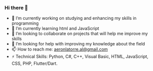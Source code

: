 ### Hi there 👋

- 🔭 I’m currently working on studying and enhancing my skills in programming
- 🌱 I’m currently learning html and JavaScript
- 👯 I’m looking to collaborate on projects that will help me improve my skills
- 🤔 I’m looking for help with improving my knowledge about the field
- 📫 How to reach me: aeronlatorre.al@gmail.com
- ⚡ Technical Skills: Python, C#, C++, Visual Basic, HTML, JavaScript, CSS, PHP, Flutter/Dart.
  

